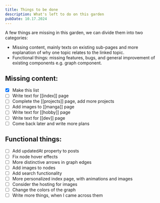 ```yaml
---
title: Things to be done
description: What's left to do on this garden
pubDate: 10.17.2024
---
```

A few things are missing in this garden, we can divide them into two categories:
- Missing content, mainly texts on existing sub-pages and more explanation of why one topic relates to the linked topic.
- Functional things: missing features, bugs, and general improvement of existing components e.g. graph component.

## Missing content:
- [x] Make this list
- [ ] Write text for [[index]] page
- [ ] Complete the [[projects]] page, add more projects
- [ ] Add images to [[manga]] page
- [ ] Write text for [[hobby]] page
- [ ] Write text for [[dev]] page
- [ ] Come back later and write more plans

## Functional things:
- [ ] Add updatedAt property to posts
- [ ] Fix node hover effects
- [ ] More distinctive arrows in graph edges
- [ ] Add images to nodes
- [ ] Add search functionality
- [ ] More personalized index page, with animations and images
- [ ] Consider the hosting for images
- [ ] Change the colors of the graph 
- [ ] Write more things, when I came across them